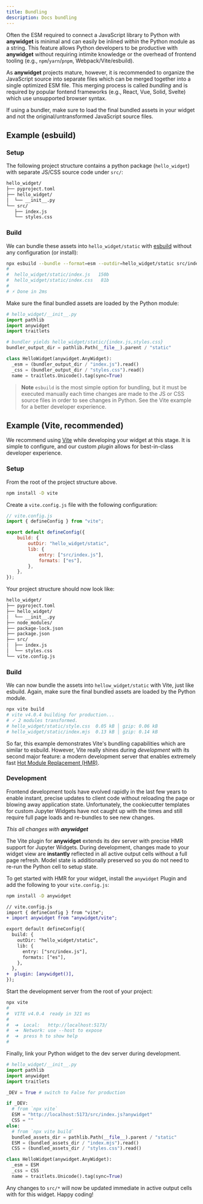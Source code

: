```yaml
---
title: Bundling
description: Docs bundling
---
```


Often the ESM required to connect a JavaScript library to Python with
**anywidget** is minimal and can easily be inlined _within_ the Python module as
a string. This feature allows Python developers to be productive with
**anywidget** without requiring intimite knowledge or the overhead of frontend
tooling (e.g., `npm`/`yarn`/`pnpm`, Webpack/Vite/esbuild).

As **anywidget** projects mature, however, it is recommended to organize the
JavaScript source into separate files which can be merged together into a single
optimized ESM file. This merging process is called _bundling_ and is required by
popular fontend frameworks (e.g., React, Vue, Solid, Svelte) which use
unsupported browser syntax.

If using a bundler, make sure to load the final bundled assets in your widget
and not the original/untransformed JavaScript source files.

## Example (esbuild)

### Setup

The following project structure contains a python package (`hello_widget`) with
separate JS/CSS source code under `src/`:

```bash
hello_widget/
├── pyproject.toml
├── hello_widget/
│  └── __init__.py
└── src/
   ├── index.js
   └── styles.css
```

### Build

We can bundle these assets into `hello_widget/static` with
[esbuild](https://esbuild.github.io/getting-started/) without any configuration
(or install):

```bash
npx esbuild --bundle --format=esm --outdir=hello_widget/static src/index.js
#
#  hello_widget/static/index.js   150b
#  hello_widget/static/index.css   81b
#
# ⚡ Done in 2ms
```

Make sure the final bundled assets are loaded by the Python module:

```python
# hello_widget/__init__.py
import pathlib
import anywidget
import traitlets

# bundler yields hello_widget/static/{index.js,styles.css}
bundler_output_dir = pathlib.Path(__file__).parent / "static"

class HelloWidget(anywidget.AnyWidget):
  _esm = (bundler_output_dir / "index.js").read()
  _css = (bundler_output_dir / "styles.css").read()
  name = traitlets.Unicode().tag(sync=True)
```

> **Note** `esbuild` is the most simple option for bundling, but it must be
> executed manually each time changes are made to the JS or CSS source files in
> order to see changes in Python. See the Vite example for a better developer
> experience.

## Example (Vite, recommended)

We recommend using [Vite](https://vitejs.dev/) while developing your widget at
this stage. It is simple to configure, and our custom _plugin_ allows for
best-in-class developer experience.

### Setup

From the root of the project structure above.

```bash
npm install -D vite
```

Create a `vite.config.js` file with the following configuration:

```javascript
// vite.config.js
import { defineConfig } from "vite";

export default defineConfig({
	build: {
		outDir: "hello_widget/static",
		lib: {
			entry: ["src/index.js"],
			formats: ["es"],
		},
	},
});
```

Your project structure should now look like:

```bash
hello_widget/
├── pyproject.toml
├── hello_widget/
│  └── __init__.py
├── node_modules/
├── package-lock.json
├── package.json
├── src/
│  ├── index.js
│  └── styles.css
└── vite.config.js
```

### Build

We can now bundle the assets into `hellow_widget/static` with Vite, just like
esbuild. Again, make sure the final bundled assets are loaded by the Python
module.

```bash
npx vite build
# vite v4.0.4 building for production...
# ✓ 2 modules transformed.
# hello_widget/static/style.css  0.05 kB │ gzip: 0.06 kB
# hello_widget/static/index.mjs  0.13 kB │ gzip: 0.14 kB
```

So far, this example demonstrates Vite's bundling capabilities which are similar
to esbuild. However, Vite really shines during _development_ with its second
major feature: a modern development server that enables extremely fast
[Hot Module Replacement (HMR)](https://vitejs.dev/guide/features.html#hot-module-replacement).

### Development

Frontend development tools have evolved rapidly in the last few years to enable
instant, precise updates to client code without reloading the page or blowing
away application state. Unfortunately, the cookiecutter templates for custom
Jupyter Widgets have not caught up with the times and still require full page
loads and re-bundles to see new changes.

_This all changes with **anywidget**_

The Vite plugin for **anywidget** extends its dev server with precise HMR
support for Jupyter Widgets. During development, changes made to your widget
view are **instantly** reflected in all active output cells without a full page
refresh. Model state is additionally preserved so you do not need to re-run the
Python cell to setup state.

To get started with HMR for your widget, install the `anywidget` Plugin and add
the following to your `vite.config.js`:

```bash
npm install -D anywidget
```

```diff
// vite.config.js
import { defineConfig } from "vite";
+ import anywidget from "anywidget/vite";

export default defineConfig({
  build: {
    outDir: "hello_widget/static",
    lib: {
      entry: ["src/index.js"],
      formats: ["es"],
    },
  },
+  plugin: [anywidget()],
});
```

Start the development server from the root of your project:

```bash
npx vite
#
#  VITE v4.0.4  ready in 321 ms
#
#  ➜  Local:   http://localhost:5173/
#  ➜  Network: use --host to expose
#  ➜  press h to show help
#
```

Finally, link your Python widget to the dev server during development.

```python
# hello_widget/__init__.py
import pathlib
import anywidget
import traitlets

_DEV = True # switch to False for production

if _DEV:
  # from `npx vite`
  ESM = "http://localhost:5173/src/index.js?anywidget"
  CSS = ""
else:
  # from `npx vite build`
  bundled_assets_dir = pathlib.Path(__file__).parent / "static"
  ESM = (bundled_assets_dir / "index.mjs").read()
  CSS = (bundled_assets_dir / "styles.css").read()

class HelloWidget(anywidget.AnyWidget):
  _esm = ESM
  _css = CSS
  name = traitlets.Unicode().tag(sync=True)
```

Any changes to `src/*` will now be updated immediate in active output cells with
for this widget. Happy coding!

